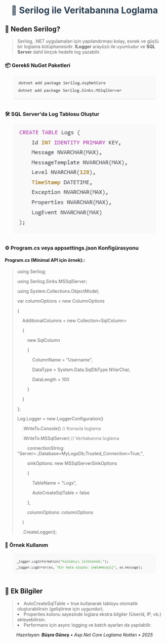 <div align="center"> <h1 style="color:#2c3e50;">🧩 Serilog ile Veritabanına Loglama</h1> </div> <h2>🔧 Neden Serilog?</h2> <blockquote> Serilog, .NET uygulamaları için yapılandırması kolay, esnek ve güçlü bir loglama kütüphanesidir. <strong>ILogger</strong> arayüzü ile uyumludur ve <strong>SQL Server</strong> dahil birçok hedefe log yazabilir. </blockquote>
<h3>📦 Gerekli NuGet Paketleri</h3>
<div align="center">
  <img src="Images/SerilogPackage.png" alt="Example" width="450" style="margin-bottom:10px;"><br>
  </div>
  <h3>🛠️ SQL Server'da Log Tablosu Oluştur</h3>
  <div align="center">
  <img src="Images/LogTable.png" alt="Example" width="450" style="margin-bottom:10px;"><br>
  </div>
  <h3>⚙️ Program.cs veya appsettings.json Konfigürasyonu</h3>
    <h4>Program.cs (Minimal API için örnek)::</h4>
    <blockquote>
    <p>using Serilog;</p>
<p>using Serilog.Sinks.MSSqlServer;</p>
<p>using System.Collections.ObjectModel;</p>

<p>var columnOptions = new ColumnOptions</p>
<p>{</p>
<p>&nbsp;&nbsp;&nbsp;&nbsp;AdditionalColumns = new Collection&lt;SqlColumn&gt;</p>
<p>&nbsp;&nbsp;&nbsp;&nbsp;{</p>
<p>&nbsp;&nbsp;&nbsp;&nbsp;&nbsp;&nbsp;&nbsp;&nbsp;new SqlColumn</p>
<p>&nbsp;&nbsp;&nbsp;&nbsp;&nbsp;&nbsp;&nbsp;&nbsp;{</p>
<p>&nbsp;&nbsp;&nbsp;&nbsp;&nbsp;&nbsp;&nbsp;&nbsp;&nbsp;&nbsp;&nbsp;&nbsp;ColumnName = "Username",</p>
<p>&nbsp;&nbsp;&nbsp;&nbsp;&nbsp;&nbsp;&nbsp;&nbsp;&nbsp;&nbsp;&nbsp;&nbsp;DataType = System.Data.SqlDbType.NVarChar,</p>
<p>&nbsp;&nbsp;&nbsp;&nbsp;&nbsp;&nbsp;&nbsp;&nbsp;&nbsp;&nbsp;&nbsp;&nbsp;DataLength = 100</p>
<p>&nbsp;&nbsp;&nbsp;&nbsp;&nbsp;&nbsp;&nbsp;&nbsp;}</p>
<p>&nbsp;&nbsp;&nbsp;&nbsp;}</p>
<p>};</p>

<p>Log.Logger = new LoggerConfiguration()</p>
<p>&nbsp;&nbsp;&nbsp;&nbsp;.WriteTo.Console() <span style="color:gray">// Konsola loglama</span></p>
<p>&nbsp;&nbsp;&nbsp;&nbsp;.WriteTo.MSSqlServer( <span style="color:gray">// Veritabanına loglama</span></p>
<p>&nbsp;&nbsp;&nbsp;&nbsp;&nbsp;&nbsp;&nbsp;&nbsp;connectionString: "Server=.;Database=MyLogsDb;Trusted_Connection=True;",</p>
<p>&nbsp;&nbsp;&nbsp;&nbsp;&nbsp;&nbsp;&nbsp;&nbsp;sinkOptions: new MSSqlServerSinkOptions</p>
<p>&nbsp;&nbsp;&nbsp;&nbsp;&nbsp;&nbsp;&nbsp;&nbsp;{</p>
<p>&nbsp;&nbsp;&nbsp;&nbsp;&nbsp;&nbsp;&nbsp;&nbsp;&nbsp;&nbsp;&nbsp;&nbsp;TableName = "Logs",</p>
<p>&nbsp;&nbsp;&nbsp;&nbsp;&nbsp;&nbsp;&nbsp;&nbsp;&nbsp;&nbsp;&nbsp;&nbsp;AutoCreateSqlTable = false</p>
<p>&nbsp;&nbsp;&nbsp;&nbsp;&nbsp;&nbsp;&nbsp;&nbsp;},</p>
<p>&nbsp;&nbsp;&nbsp;&nbsp;&nbsp;&nbsp;&nbsp;&nbsp;columnOptions: columnOptions</p>
<p>&nbsp;&nbsp;&nbsp;&nbsp;)</p>
<p>&nbsp;&nbsp;&nbsp;&nbsp;.CreateLogger();</p>
</blockquote>
    

<h3>🧪 Örnek Kullanım</h3>

<div align="center">
  <img src="Images/Example2.png" alt="Example" width="450" style="margin-bottom:10px;"><br>
  </div>
  <h2>📌 Ek Bilgiler</h2>
     <blockquote> 
<li>AutoCreateSqlTable = true kullanarak tabloyu otomatik oluşturabilirsin (geliştirme için uygundur).</li>
<li>Properties kolonu sayesinde loglara ekstra bilgiler (UserId, IP, vb.) ekleyebilirsin.</li>
<li>Performans için async logging ve batch ayarları da yapılabilir.</li>
   </blockquote>
   <p></p>
<div align="center"> <em>Hazırlayan: <strong>Büşra Güneş</strong> • Asp.Net Core Loglama Notları • 2025</em> </div>